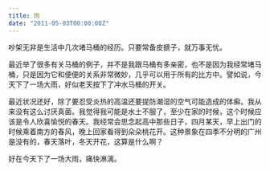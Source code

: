 ```yaml
---
title: 雨
date: "2011-05-03T00:00:00Z"
---
```


吵架无非是生活中几次堵马桶的经历。只要常备皮搋子，就万事无忧。

最近举了很多有关马桶的例子，并不是我跟马桶有多亲密，也不是因为我经常堵马桶，只是因为它和便便的关系非常微妙，几乎可以用于所有的比方中。譬如说，今天下了一场大雨，好似老天按下了冲水马桶的开关。

最近状况还好，除了要忍受炎热的高温还要提防潮湿的空气可能造成的体癣。我从来没有这么讨厌真菌。我觉得我可能是水土不服了，至少在家的时候，这个时候应该是令人欣喜愉悦的春天。我经常会思念起高中那些日子，四月某天，早上出门的时候乘着南方的春风，晚上回家看得到朵朵桃花开。这种景象在四季不分明的广州是没有的，春天落叶，冬天开花，这算是什么啊？

好在今天下了一场大雨，痛快淋漓。

